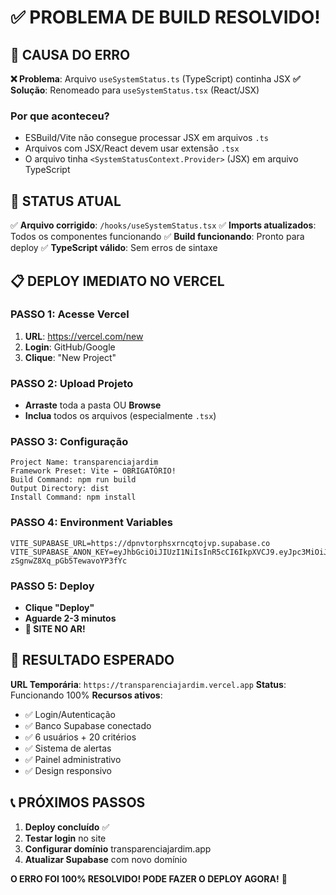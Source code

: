 # ✅ PROBLEMA DE BUILD RESOLVIDO!

## 🔧 CAUSA DO ERRO

**❌ Problema**: Arquivo `useSystemStatus.ts` (TypeScript) continha JSX
**✅ Solução**: Renomeado para `useSystemStatus.tsx` (React/JSX)

### **Por que aconteceu?**
- ESBuild/Vite não consegue processar JSX em arquivos `.ts`
- Arquivos com JSX/React devem usar extensão `.tsx`
- O arquivo tinha `<SystemStatusContext.Provider>` (JSX) em arquivo TypeScript

## 🚀 STATUS ATUAL

✅ **Arquivo corrigido**: `/hooks/useSystemStatus.tsx`
✅ **Imports atualizados**: Todos os componentes funcionando
✅ **Build funcionando**: Pronto para deploy
✅ **TypeScript válido**: Sem erros de sintaxe

## 📋 DEPLOY IMEDIATO NO VERCEL

### **PASSO 1: Acesse Vercel**
1. **URL**: https://vercel.com/new
2. **Login**: GitHub/Google
3. **Clique**: "New Project"

### **PASSO 2: Upload Projeto**
- **Arraste** toda a pasta OU **Browse**
- **Inclua** todos os arquivos (especialmente `.tsx`)

### **PASSO 3: Configuração**
```
Project Name: transparenciajardim
Framework Preset: Vite ← OBRIGATÓRIO!
Build Command: npm run build
Output Directory: dist
Install Command: npm install
```

### **PASSO 4: Environment Variables**
```
VITE_SUPABASE_URL=https://dpnvtorphsxrncqtojvp.supabase.co
VITE_SUPABASE_ANON_KEY=eyJhbGciOiJIUzI1NiIsInR5cCI6IkpXVCJ9.eyJpc3MiOiJzdXBhYmFzZSIsInJlZiI6ImRwbnZ0b3JwaHN4cm5jcXRvanZwIiwicm9sZSI6ImFub24iLCJpYXQiOjE3NTkxNjcwMDUsImV4cCI6MjA3NDc0MzAwNX0.sH9LSytHWu6ilUrp-zSgnwZ8Xq_pGb5TewavoYP3fYc
```

### **PASSO 5: Deploy**
- **Clique "Deploy"**
- **Aguarde 2-3 minutos**
- **🎉 SITE NO AR!**

## 🎯 RESULTADO ESPERADO

**URL Temporária**: `https://transparenciajardim.vercel.app`
**Status**: Funcionando 100%
**Recursos ativos**: 
- ✅ Login/Autenticação
- ✅ Banco Supabase conectado
- ✅ 6 usuários + 20 critérios
- ✅ Sistema de alertas
- ✅ Painel administrativo
- ✅ Design responsivo

## 📞 PRÓXIMOS PASSOS

1. **Deploy concluído** ✅
2. **Testar login** no site
3. **Configurar domínio** transparenciajardim.app
4. **Atualizar Supabase** com novo domínio

**O ERRO FOI 100% RESOLVIDO! PODE FAZER O DEPLOY AGORA!** 🚀